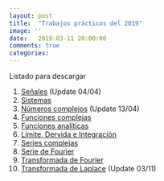 ```yaml
---
layout: post
title:  "Trabajos prácticos del 2019"
image: ''
date:   2019-03-11 20:00:00
comments: true
categories: 
---
```


Listado para descargar

1. <a href="https://drive.google.com/open?id=1oipHKjKOewsKTUVTZ8zTvqkEadj0ONx_" target="_blank">Señales</a> (Update 04/04)
2. <a href="https://drive.google.com/open?id=1eDM3S6UK5pzHf_ISoeGKO_5SrCLnSjPQ" target="_blank">Sistemas</a>
3. <a href="https://drive.google.com/open?id=1wDNYXwFqwIv6qKQYTYjuPgJ0UGLgRbPx" target="_blank">Números complejos</a> (Update 13/04)
4. <a href="https://drive.google.com/open?id=1tdoE28gloHWqNM_CfoOGwWTvdOTp1Fku" target="_blank">Funciones complejas</a>
5. <a href="https://drive.google.com/open?id=1AHxOcY0SUmfnFHLV7Cf7zXfEr1G7kx0p" target="_blank">Funciones analíticas</a>
6. <a href="https://drive.google.com/open?id=1hs1rKI01bZe0LeuujlIClghEDXzwesUw" target="_blank">Límite, Dervida e Integración</a>
7. <a href="https://drive.google.com/open?id=1k8zQzEFzSMGZbNJUdUi0IABFsatHCEjJ" target="_blank">Series complejas</a>
8. <a href="https://drive.google.com/open?id=1eFcVFCIIZbs63ttBSv1dPZlTPx8oJjkI" target="_blank">Serie de Fourier</a>
9. <a href="https://drive.google.com/open?id=1jhkzNL92eUbczLXoy2CI_8FEX5uh_9kb" target="_blank">Transformada de Fourier</a>
10. <a href="https://drive.google.com/open?id=17Bz_7NacCSVnSb1-XPVcONmLtfkQPqM2" target="_blank">Transformada de Laplace</a> (Update 03/11)
